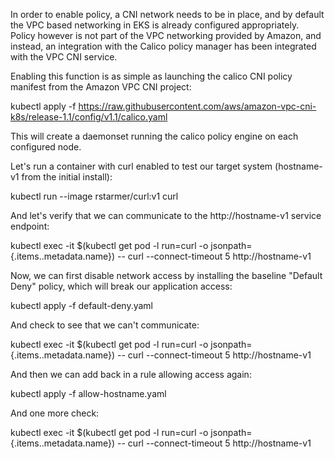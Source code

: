 In order to enable policy, a CNI network needs to be in place, and by default the VPC based networking in EKS is already configured appropriately.  Policy however is not part of the VPC networking provided by Amazon, and instead, an integration with the Calico policy manager has been integrated with the VPC CNI service.

Enabling this function is as simple as launching the calico CNI policy manifest from the Amazon VPC CNI project:

kubectl apply -f https://raw.githubusercontent.com/aws/amazon-vpc-cni-k8s/release-1.1/config/v1.1/calico.yaml

This will create a daemonset running the calico policy engine on each configured node.

Let's run a container with curl enabled to test our target system (hostname-v1 from the initial install):

kubectl run --image rstarmer/curl:v1 curl

And let's verify that we can communicate to the http://hostname-v1 service endpoint:

kubectl exec -it $(kubectl get pod -l run=curl -o jsonpath={.items..metadata.name})  -- curl --connect-timeout 5 http://hostname-v1

Now, we can first disable network access by installing the baseline "Default Deny" policy, which will break our application access:

kubectl apply -f default-deny.yaml

And check to see that we can't communicate:

kubectl exec -it $(kubectl get pod -l run=curl -o jsonpath={.items..metadata.name})  -- curl --connect-timeout 5 http://hostname-v1

And then we can add back in a rule allowing access again:

kubectl apply -f allow-hostname.yaml

And one more check:

kubectl exec -it $(kubectl get pod -l run=curl -o jsonpath={.items..metadata.name})  -- curl --connect-timeout 5 http://hostname-v1

